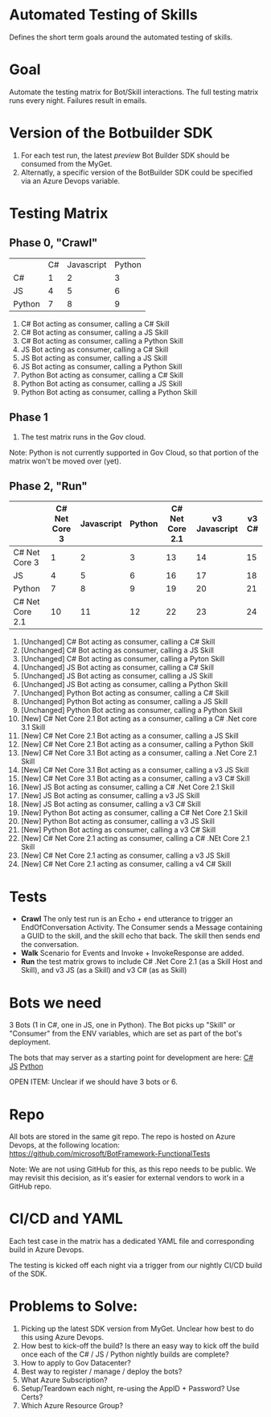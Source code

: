 # Automated Testing of Skills

Defines the short term goals around the automated testing of skills. 

# Goal

Automate the testing matrix for Bot/Skill interactions. The full testing matrix runs every night. Failures result in emails. 

# Version of the Botbuilder SDK

1. For each test run, the latest *preview* Bot Builder SDK should be consumed from the MyGet.
2. Alternatly, a specific version of the BotBuilder SDK could be specified via an Azure Devops variable. 

# Testing Matrix

## Phase 0, "Crawl"
|        |    |            |        | 
|--------|----|------------|--------|
|        | C# | Javascript | Python | 
| C#     |   1 |2            |3        | 
| JS     | 4   |5            |6       | 
| Python |7    |8            |9        | 

1. C# Bot acting as consumer, calling a C# Skill
2. C# Bot acting as consumer, calling a JS Skill
3. C# Bot acting as consumer, calling a Python Skill
4. JS Bot acting as consumer, calling a C# Skill
5. JS Bot acting as consumer, calling a JS Skill
6. JS Bot acting as consumer, calling a Python Skill
7. Python Bot acting as consumer, calling a C# Skill
8. Python Bot acting as consumer, calling a JS Skill
9. Python Bot acting as consumer, calling a Python Skill

## Phase 1

1. The test matrix runs in the Gov cloud.

Note: Python is not currently supported in Gov Cloud, so that portion of the matrix won't be moved over (yet). 

## Phase 2, "Run"

|                 | C# Net Core 3 | Javascript | Python | C# Net Core 2.1 | v3 Javascript | v3 C# |
|-----------------|---------------|------------|--------|-----------------|---------------|-------|
| C# Net Core 3   |     1         |    2        |  3      |    13             |    14           |  15     |
| JS              |      4         |   5         |   6     |        16         |     17          |    18   |
| Python          |     7          |   8         |   9     |       19          |       20        |    21   |
| C# Net Core 2.1 |      10         |    11        |  12      |      22           |      23         |  24     |

1. [Unchanged] C# Bot acting as consumer, calling a C# Skill
2. [Unchanged] C# Bot acting as consumer, calling a JS Skill
3. [Unchanged] C# Bot acting as consumer, calling a Pyton Skill
4. [Unchanged] JS Bot acting as consumer, calling a C# Skill
5. [Unchanged] JS Bot acting as consumer, calling a JS Skill
6. [Unchanged] JS Bot acting as consumer, calling a Python Skill
7. [Unchanged] Python Bot acting as consumer, calling a C# Skill
8. [Unchanged] Python Bot acting as consumer, calling a JS Skill
9. [Unchanged] Python Bot acting as consumer, calling a Python Skill
10. [New] C# Net Core 2.1 Bot acting as a consumer, calling a C# .Net core 3.1 Skill 
11. [New] C# Net Core 2.1 Bot acting as a consumer, calling a JS Skill 
12. [New] C# Net Core 2.1 Bot acting as a consumer, calling a Python Skill 
13. [New] C# Net Core 3.1 Bot acting as a consumer, calling a .Net Core 2.1 Skill 
14. [New] C# Net Core 3.1 Bot acting as a consumer, calling a v3 JS Skill 
15. [New] C# Net Core 3.1 Bot acting as a consumer, calling a v3 C# Skill
16. [New] JS Bot acting as consumer, calling a C# .Net Core 2.1 Skill
17. [New] JS Bot acting as consumer, calling a v3 JS Skill
18. [New] JS Bot acting as consumer, calling a v3 C# Skill
19. [New] Python Bot acting as consumer, calling a C# Net Core 2.1 Skill
20. [New] Python Bot acting as consumer, calling a v3 JS  Skill
21. [New] Python Bot acting as consumer, calling a v3 C#  Skill
22. [New] C# Net Core 2.1 acting as consumer, calling a C# .NEt Core 2.1 Skill
23. [New] C# Net Core 2.1 acting as consumer, calling a v3 JS Skill
24. [New] C# Net Core 2.1 acting as consumer, calling a v4 C# Skill

# Tests

* **Crawl** The only test run is an Echo + end utterance to trigger an EndOfConversation Activity. The Consumer sends a Message containing a GUID to the skill, and the skill echo that back. The skill then sends end the conversation. 
* **Walk** Scenario for Events and Invoke + InvokeResponse are added. 
* **Run** the test matrix grows to include C# .Net Core 2.1 (as a Skill Host and Skill), and v3 JS (as a Skill) and v3 C# (as as Skill)

# Bots we need
3 Bots (1 in C#, one in JS, one in Python). The Bot picks up "Skill" or "Consumer" from the ENV variables, which are set as part of the bot's deployment. 

The bots that may server as a starting point for development are here:
[C#](https://github.com/microsoft/BotBuilder-Samples/tree/master/samples/csharp_dotnetcore/80.skills-simple-bot-to-bot)
[JS](https://github.com/microsoft/BotBuilder-Samples/tree/master/samples/javascript_nodejs/80.skills-simple-bot-to-bot)
[Python](https://github.com/microsoft/BotBuilder-Samples/tree/master/samples/python/80.skills-simple-bot-to-bot)

OPEN ITEM: Unclear if we should have 3 bots or 6. 

# Repo
All bots are stored in the same git repo. The repo is hosted on Azure Devops, at the following location:
https://github.com/microsoft/BotFramework-FunctionalTests

Note: We are not using GitHub for this, as this repo needs to be public. We may revisit this decision, as it's easier for external vendors to work in a GitHub repo. 

# CI/CD and YAML
Each test case in the matrix has a dedicated YAML file and corresponding build in Azure Devops.

The testing is kicked off each night via a trigger from our nightly CI/CD build of the SDK. 

# Problems to Solve:

1. Picking up the latest SDK version from MyGet. Unclear how best to do this using Azure Devops.
2. How best to kick-off the build? Is there an easy way to kick off the build once each of the C# / JS / Python nightly builds are complete? 
3. How to apply to Gov Datacenter? 
4. Best way to register / manage / deploy the bots? 
5. What Azure Subscription? 
6. Setup/Teardown each night, re-using the AppID + Password? Use Certs? 
7. Which Azure Resource Group?
